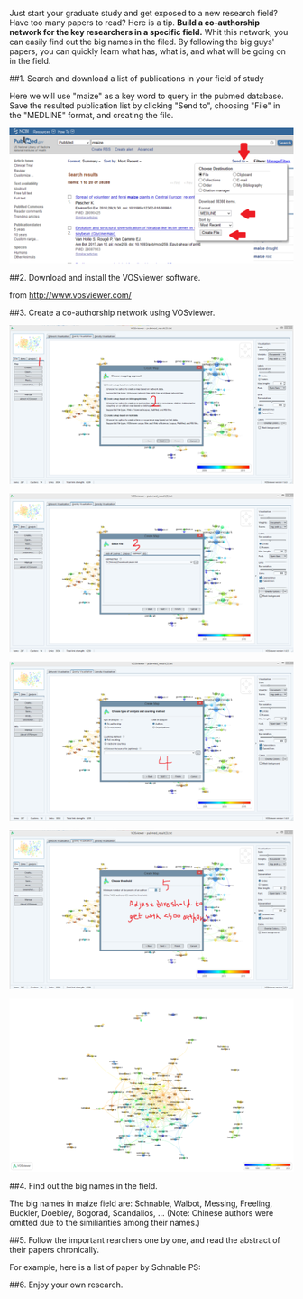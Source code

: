 Just start your graduate study and get exposed to a new research field? Have too many papers to read? Here is a tip. <B>Build a co-authorship network for the key researchers in a specific field.</B> Whit this network, you can easily find out the big names in the filed. By following the big guys' papers, you can quickly learn what has, what is, and what will be going on in the field. 

##1. Search and download a list of publications in your field of study

Here we will use "maize" as a key word to query in the pubmed database. Save the resulted publication list by clicking "Send to", choosing "File" in the "MEDLINE" format, and creating the file.

![alt text](https://github.com/Arabinet/Introduction-to-Bioinformatics/blob/master/files/pubmed_search_maize.png "PubMed")

##2. Download and install the VOSviewer software.

from http://www.vosviewer.com/

##3. Create a co-authorship network using VOSviewer.

![alt text](https://github.com/Arabinet/Introduction-to-Bioinformatics/blob/master/files/P1.png "Step 1")

![alt text](https://github.com/Arabinet/Introduction-to-Bioinformatics/blob/master/files/P2.png "Step 2")

![alt text](https://github.com/Arabinet/Introduction-to-Bioinformatics/blob/master/files/P3.png "Step 3")

![alt text](https://github.com/Arabinet/Introduction-to-Bioinformatics/blob/master/files/P4.png "Step 4")

![alt text](https://github.com/Arabinet/Introduction-to-Bioinformatics/blob/master/files/P5.png "Step 5")


##4. Find out the big names in the field.

The big names in maize field are: Schnable, Walbot, Messing, Freeling, Buckler, Doebley, Bogorad, Scandalios, ... (Note: Chinese authors were omitted due to the similiarities among their names.)

##5. Follow the important rearchers one by one, and read the abstract of their papers chronically. 

For example, here is a list of paper by Schnable PS:




##6. Enjoy your own research.



